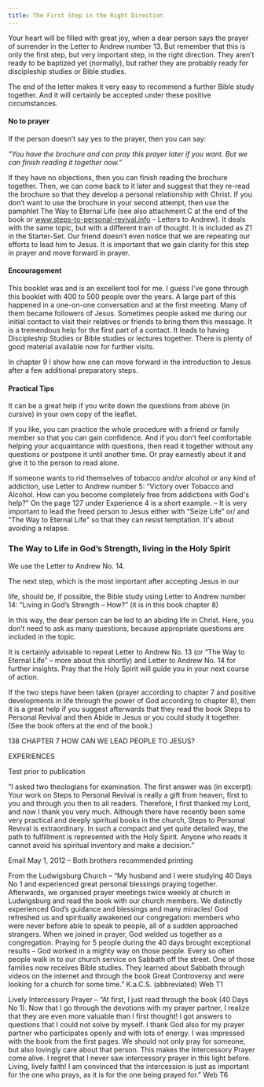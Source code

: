 ```yaml
---
title: The First Step in the Right Direction
---
```


Your heart will be filled with great joy, when a dear person says the prayer of surrender in the Letter to Andrew number 13. But remember that this is only the first step, but very important step, in the right direction. They aren’t ready to be baptized yet (normally), but rather they are probably ready for discipleship studies or Bible studies.

The end of the letter makes it very easy to recommend a further Bible study together. And it will certainly be accepted under these positive circumstances.

#### No to prayer

If the person doesn’t say yes to the prayer, then you can say:

_“You have the brochure and can pray this prayer later if you want. But we can finish reading it together now.”_

If they have no objections, then you can finish reading the brochure together. Then, we can come back to it later and suggest that they re-read the brochure so that they develop a personal relationship with Christ. If you don’t want to use the brochure in your second attempt, then use the pamphlet The Way to Eternal Life (see also attachment C at the end of the book or www.steps-to-personal-revival.info – Letters to Andrew). It deals with the same topic, but with a different train of thought. It is included as Z1 in the Starter-Set. Our friend doesn't even notice that we are repeating our efforts to lead him to Jesus. It is important that we gain clarity for this step in prayer and move forward in prayer.

#### Encouragement

This booklet was and is an excellent tool for me. I guess I’ve gone through this booklet with 400 to 500 people over the years. A large part of this happened in a one-on-one conversation and at the first meeting. Many of them became followers of Jesus. Sometimes people asked me during our initial contact to visit their relatives or friends to bring them this message. It is a tremendous help for the first part of a contact. It leads to having Discipleship Studies or Bible studies or lectures together. There is plenty of good material available now for further visits.

In chapter 9 I show how one can move forward in the introduction to Jesus after a few additional preparatory steps.

#### Practical Tips

It can be a great help if you write down the questions from above (in cursive) in your own copy of the leaflet.

If you like, you can practice the whole procedure with a friend or family member so that you can gain confidence. And if you don’t feel comfortable helping your acquaintance with questions, then read it together without any questions or postpone it until another time. Or pray earnestly about it and give it to the person to read alone.

If someone wants to rid themselves of tobacco and/or alcohol or any kind of addiction, use Letter to Andrew number 5: “Victory over Tobacco and Alcohol. How can you become completely free from addictions with God's help?” On the page 127 under Experience 4 is a short example. – It is very important to lead the freed person to Jesus either with “Seize Life” or/ and “The Way to Eternal Life" so that they can resist temptation. It's about avoiding a relapse.

### The Way to Life in God’s Strength, living in the Holy Spirit

We use the Letter to Andrew No. 14.

The next step, which is the most important after accepting Jesus in our

life, should be, if possible, the Bible study using Letter to Andrew number 14: “Living in God’s Strength – How?” (it is in this book chapter 8)

In this way, the dear person can be led to an abiding life in Christ. Here, you don’t need to ask as many questions, because appropriate questions are included in the topic.

It is certainly advisable to repeat Letter to Andrew No. 13 (or “The Way to Eternal Life” – more about this shortly) and Letter to Andrew No. 14 for further insights. Pray that the Holy Spirit will guide you in your next course of action.

If the two steps have been taken (prayer according to chapter 7 and positive developments in life through the power of God according to chapter 8), then it is a great help if you suggest afterwards that they read the book Steps to Personal Revival and then Abide in Jesus or you could study it together. (See the book offers at the end of the book.)

138 CHAPTER 7 HOW CAN WE LEAD PEOPLE TO JESUS?

EXPERIENCES

Test prior to publication

“I asked two theologians for examination. The first answer was (in excerpt): Your work on Steps to Personal Revival is really a gift from heaven, first to you and through you then to all readers. Therefore, I first thanked my Lord, and now I thank you very much. Although there have recently been some very practical and deeply spiritual books in the church, Steps to Personal Revival is extraordinary. In such a compact and yet quite detailed way, the path to fulfillment is represented with the Holy Spirit. Anyone who reads it cannot avoid his spiritual inventory and make a decision.”

Email May 1, 2012 – Both brothers recommended printing

From the Ludwigsburg Church – “My husband and I were studying 40 Days No 1 and experienced great personal blessings praying together. Afterwards, we organised prayer meetings twice weekly at church in Ludwigsburg and read the book with our church members. We distinctly experienced God’s guidance and blessings and many miracles! God refreshed us and spiritually awakened our congregation: members who were never before able to speak to people, all of a sudden approached strangers. When we joined in prayer, God welded us together as a congregation. Praying for 5 people during the 40 days brought exceptional results – God worked in a mighty way on those people. Every so often people walk in to our church service on Sabbath off the street. One of those families now receives Bible studies. They learned about Sabbath through videos on the internet and through the book Great Controversy and were looking for a church for some time.” K.a.C.S. (abbreviated) Web T1

Lively Intercessory Prayer – “At first, I just read through the book (40 Days No 1). Now that I go through the devotions with my prayer partner, I realize that they are even more valuable than I first thought! I got answers to questions that I could not solve by myself. I thank God also for my prayer partner who participates openly and with lots of energy. I was impressed with the book from the first pages. We should not only pray for someone, but also lovingly care about that person. This makes the Intercessory Prayer come alive. I regret that I never saw intercessory prayer in this light before. Living, lively faith! I am convinced that the intercession is just as important for the one who prays, as it is for the one being prayed for.” Web T6